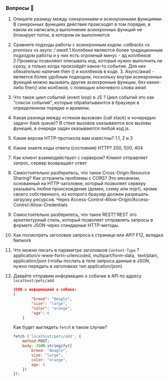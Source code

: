 ### Вопросы 💎

1. Опишите разницу между синхронными и асинхронными функциями.
В синхронных функциях действия происходят в том порядке, в каком их написали,а выполнение асинхронных функций не блокирует поток, в котором он выполняется
2. Сравните подходы работы с асинхронным кодом: *сallbacks* vs *promises* vs *async / await*
    1.Коллбеки являются более традиционным подходом работы и у них есть огромный минус - ад коллбеков
    2.Промисы позволяют описывать код, который нужно выполнить не сразу, а только когда произойдёт какое-то событие. Для них обязательно наличие then () и коллбеков в коде.
    3. Async/await - является более удобным подходом, поскольку внутри асинхронных функций можно вызывать другие асинхронные функции, без каких-либо then() или колбэков, с помощью ключевого слова await
3. Что такое цикл событий (event loop) в JS ?
Цикл событий это как "список событий", которые обрабатываются в браузере в определенном порядке и времени.
4. Какая разница между «стеком вызовов» (call stack) и «очередью задач» (task queue)?
В стеке вызовов оказываются все вызовы функций, в очереди задач оказываются любой код js.
5. Какие версии HTTP-протокола вам известны?
1.1, 2 и 3
6. Какие знаете коды ответа (состояния) HTTP?
200, 500, 404
7. Как клиент взаимодействует с сервером?
Клиент отправляет запрос, сервер возвращает ответ
8. Самостоятельно разберитесь, что такое Cross-Origin Resource Sharing? Как устранить проблемы с CORS?
Это механизм, основанный на HTTP-заголовке, который позволяет серверу указывать любое происхождение (домен, схему или порт), кроме своего собственного, из которого браузер должен разрешать загрузку ресурсов. Через Access-Control-Allow-Origin/Access-Control-Allow-Credentials
9. Самостоятельно разберитесь, что такое REST?
REST это архитектурный стиль, который позволяет отправлять запросы в формате JSON через стандарные HTTP-методы.
10. Как посмотреть заголовки запроса к странице или API?
F12, вкладка Network
11. Что можно писать в параметре заголовков `Content-Type` ?
application/x-www-form-urlencoded, multipart/form-data,  text/plain, application/json (чтобы послать в теле запроса данные в JSON, нужно передать в заголовках тип application/json)
12. Давайте отправим информацию о собачке в API по адресу `localhost/pets/add` 
    
    ```json
    JSON с информацией о собаке:
    {
    		"breed": "Beagle",
    		"size": "large",
    		"color": "orange",
    		"age": 6
    	}
    ```

    Как будет выглядеть `fetch` в таком случае?
    
    ```jsx
    fetch ('localhost/pets/add', {
        method:POST;
        body: JSON.stringify({
            breed: "Beagle",
    		size: "large",
    		color: "orange",
    		age: 6
        })
    });
    ```